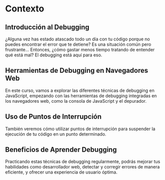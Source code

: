 # Contexto
## Introducción al Debugging
¿Alguna vez has estado atascado todo un día con tu código porque no puedes encontrar el error que te detiene? Es una situación común pero frustrante... Entonces, ¿cómo gastar menos tiempo tratando de entender qué está mal? El debugging está aquí para eso.

## Herramientas de Debugging en Navegadores Web
En este curso, vamos a explorar las diferentes técnicas de debugging en JavaScript, empezando con las herramientas de debugging integradas en los navegadores web, como la consola de JavaScript y el depurador. 

## Uso de Puntos de Interrupción
También veremos cómo utilizar puntos de interrupción para suspender la ejecución de tu código en un punto determinado.

## Beneficios de Aprender Debugging
Practicando estas técnicas de debugging regularmente, podrás mejorar tus habilidades como desarrollador web, detectar y corregir errores de manera eficiente, y ofrecer una experiencia de usuario óptima.